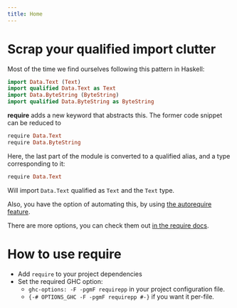 ```yaml
---
title: Home
---
```


# Scrap your qualified import clutter

Most of the time we find ourselves following this pattern in Haskell:

```haskell
import Data.Text (Text)
import qualified Data.Text as Text
import Data.ByteString (ByteString)
import qualified Data.ByteString as ByteString
```

**require** adds a new keyword that abstracts this.
The former code snippet can be reduced to

```haskell
require Data.Text
require Data.ByteString
```

Here, the last part of the module is converted to a qualified alias, and a
type corresponding to it:

```haskell
require Data.Text
```

Will import `Data.Text` qualified as `Text` and the `Text` type.

Also, you have the option of automating this, by using [the autorequire feature](04-Automatic-require.html).

There are more options, you can check them out [in the require docs](01-how-require-works.html).

# How to use require

* Add `require` to your project dependencies
* Set the required GHC option:
  - `ghc-options: -F -pgmF requirepp` in your project configuration file.
  - `{-# OPTIONS_GHC -F -pgmF requirepp #-}` if you want it per-file.

